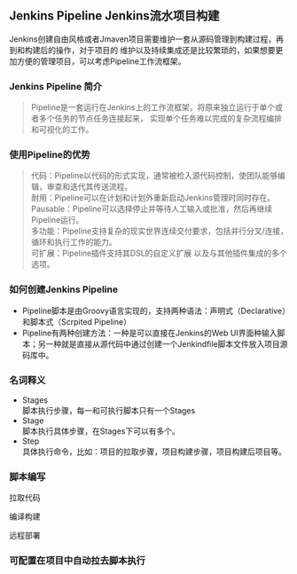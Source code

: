 ##  Jenkins Pipeline Jenkins流水项目构建

Jenkins创建自由风格或者Jmaven项目需要维护一套从源码管理到构建过程，再到和构建后的操作，对于项目的
维护以及持续集成还是比较繁琐的，如果想要更加方便的管理项目，可以考虑Pipeline工作流框架。

### Jenkins Pipeline 简介

> Pipeline是一套运行在Jenkins上的工作流框架，将原来独立运行于单个或者多个任务的节点任务连接起来，
> 实现单个任务难以完成的复杂流程编排和可视化的工作。

### 使用Pipeline的优势

> 代码：Pipeline以代码的形式实现，通常被检入源代码控制，使团队能够编辑，审查和迭代其传送流程。  
> 耐用：Pipeline可以在计划和计划外重新启动Jenkins管理时同时存在。  
> Pausable：Pipeline可以选择停止并等待人工输入或批准，然后再继续Pipeline运行。  
> 多功能：Pipeline支持复杂的现实世界连续交付要求，包括并行分叉/连接，循环和执行工作的能力。  
> 可扩展：Pipeline插件支持其DSL的自定义扩展 以及与其他插件集成的多个选项。


### 如何创建Jenkins Pipeline
- Pipeline脚本是由Groovy语言实现的，支持两种语法：声明式（Declarative）和脚本式（Scrpited Pipeline）  
- Pipeline有两种创建方法：一种是可以直接在Jenkins的Web UI界面种输入脚本；另一种就是直接从源代码中通过创建一个Jenkindfile脚本文件放入项目源码库中。

### 名词释义

- Stages  
脚本执行步骤，每一和可执行脚本只有一个Stages
- Stage  
脚本执行具体步骤，在Stages下可以有多个。  
- Step  
具体执行命令，比如：项目的拉取步骤，项目构建步骤，项目构建后项目等。
  
### 脚本编写

拉取代码

编译构建

远程部署

### 可配置在项目中自动拉去脚本执行







